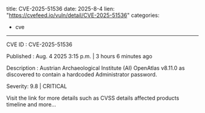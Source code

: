  
title: CVE-2025-51536
date: 2025-8-4
lien: "https://cvefeed.io/vuln/detail/CVE-2025-51536"
categories:
  - cve
---

CVE ID : CVE-2025-51536

Published :  Aug. 4
2025
3:15 p.m. | 3 hours
6 minutes ago

Description : Austrian Archaeological Institute (AI) OpenAtlas v8.11.0 as discovered to contain a hardcoded Administrator password.

Severity: 9.8 | CRITICAL

Visit the link for more details
such as CVSS details
affected products
timeline
and more...
